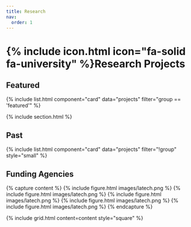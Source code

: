 ```yaml
---
title: Research
nav:
  order: 1
---
```


# {% include icon.html icon="fa-solid fa-university" %}Research Projects



## Featured

{% include list.html component="card" data="projects" filter="group == 'featured'" %}

{% include section.html %}

## Past

{% include list.html component="card" data="projects" filter="!group" style="small" %}


## Funding Agencies

{% capture content %}
  {% include figure.html images/latech.png %}
  {% include figure.html images/latech.png %}
  {% include figure.html images/latech.png %}
  {% include figure.html images/latech.png %}
  {% include figure.html images/latech.png %}
{% endcapture %}

{%
  include grid.html
  content=content
  style="square"
%}

